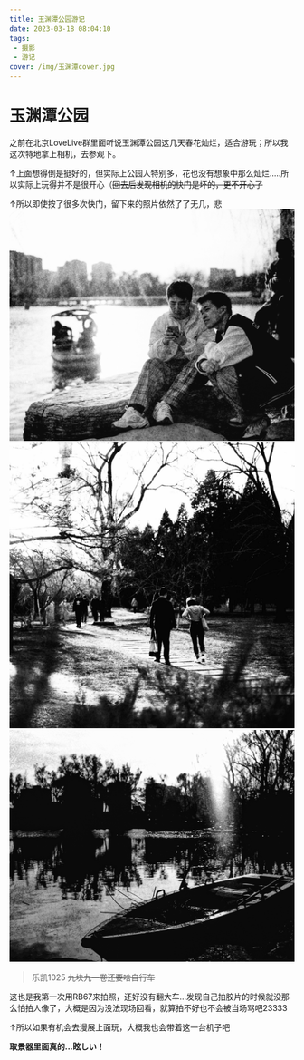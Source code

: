 ```yaml
---
title: 玉渊潭公园游记
date: 2023-03-18 08:04:10
tags: 
 - 摄影
 - 游记
cover: /img/玉渊潭cover.jpg
---
```

# 玉渊潭公园
之前在北京LoveLive群里面听说玉渊潭公园这几天春花灿烂，适合游玩；所以我这次特地拿上相机，去参观下。

↑上面想得倒是挺好的，但实际上公园人特别多，花也没有想象中那么灿烂.....所以实际上玩得并不是很开心（~~回去后发现相机的快门是坏的，更不开心了~~

↑所以即使按了很多次快门，留下来的照片依然了了无几，悲
![](/img/000003.jpg)
![](/img/000004copy.jpg)
![](/img/000008.jpg)
> 乐凯1025 ~~九块九一卷还要啥自行车~~

这也是我第一次用RB67来拍照，还好没有翻大车...发现自己拍胶片的时候就没那么怕拍人像了，大概是因为没法现场回看，就算拍不好也不会被当场骂吧23333

↑所以如果有机会去漫展上面玩，大概我也会带着这一台机子吧

**取景器里面真的...眩しい！**